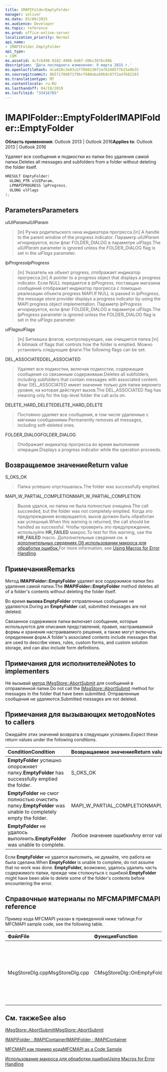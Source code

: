 ```yaml
---
title: IMAPIFolderEmptyFolder
manager: soliver
ms.date: 03/09/2015
ms.audience: Developer
ms.topic: reference
ms.prod: office-online-server
localization_priority: Normal
api_name:
- IMAPIFolder.EmptyFolder
api_type:
- COM
ms.assetid: 4cfcb498-9182-4906-bd6f-d9bc387bc88b
description: 'Дата последнего изменения: 9 марта 2015 г.'
ms.openlocfilehash: 4ca828c3e03cbff886230f2af63485f7b15e8b35
ms.sourcegitcommit: 8657170d071f9bcf680aba50b9c07f2a4fb82283
ms.translationtype: MT
ms.contentlocale: ru-RU
ms.lasthandoff: 04/28/2019
ms.locfileid: "33416785"
---
```

# <a name="imapifolderemptyfolder"></a><span data-ttu-id="2d3f2-103">IMAPIFolder::EmptyFolder</span><span class="sxs-lookup"><span data-stu-id="2d3f2-103">IMAPIFolder::EmptyFolder</span></span>

  
  
<span data-ttu-id="2d3f2-104">**Область применения**: Outlook 2013 | Outlook 2016</span><span class="sxs-lookup"><span data-stu-id="2d3f2-104">**Applies to**: Outlook 2013 | Outlook 2016</span></span> 
  
<span data-ttu-id="2d3f2-105">Удаляет все сообщения и подмостки из папки без удаления самой папки.</span><span class="sxs-lookup"><span data-stu-id="2d3f2-105">Deletes all messages and subfolders from a folder without deleting the folder itself.</span></span>
  
```cpp
HRESULT EmptyFolder(
  ULONG_PTR ulUIParam,
  LPMAPIPROGRESS lpProgress,
  ULONG ulFlags
);
```

## <a name="parameters"></a><span data-ttu-id="2d3f2-106">Parameters</span><span class="sxs-lookup"><span data-stu-id="2d3f2-106">Parameters</span></span>

 <span data-ttu-id="2d3f2-107">_ulUIParam_</span><span class="sxs-lookup"><span data-stu-id="2d3f2-107">_ulUIParam_</span></span>
  
> <span data-ttu-id="2d3f2-108">[in] Ручка родительского окна индикатора прогресса.</span><span class="sxs-lookup"><span data-stu-id="2d3f2-108">[in] A handle to the parent window of the progress indicator.</span></span> <span data-ttu-id="2d3f2-109">Параметр _ulUIParam_ игнорируется, если флаг FOLDER_DIALOG в параметре _ulFlags._</span><span class="sxs-lookup"><span data-stu-id="2d3f2-109">The  _ulUIParam_ parameter is ignored unless the FOLDER_DIALOG flag is set in the  _ulFlags_ parameter.</span></span> 
    
 <span data-ttu-id="2d3f2-110">_lpProgress_</span><span class="sxs-lookup"><span data-stu-id="2d3f2-110">_lpProgress_</span></span>
  
> <span data-ttu-id="2d3f2-111">[in] Указатель на объект progress, отображает индикатор прогресса.</span><span class="sxs-lookup"><span data-stu-id="2d3f2-111">[in] A pointer to a progress object that displays a progress indicator.</span></span> <span data-ttu-id="2d3f2-112">Если NULL передается в  _lpProgress,_ поставщик магазина сообщений отображает индикатор прогресса с помощью реализации объекта progress MAPI.</span><span class="sxs-lookup"><span data-stu-id="2d3f2-112">If NULL is passed in  _lpProgress_, the message store provider displays a progress indicator by using the MAPI progress object implementation.</span></span> <span data-ttu-id="2d3f2-113">Параметр _lpProgress_ игнорируется, если флаг FOLDER_DIALOG в параметре _ulFlags._</span><span class="sxs-lookup"><span data-stu-id="2d3f2-113">The  _lpProgress_ parameter is ignored unless the FOLDER_DIALOG flag is set in the  _ulFlags_ parameter.</span></span> 
    
 <span data-ttu-id="2d3f2-114">_ulFlags_</span><span class="sxs-lookup"><span data-stu-id="2d3f2-114">_ulFlags_</span></span>
  
> <span data-ttu-id="2d3f2-115">[in] Битмашка флагов, контролирующих, как очищается папка.</span><span class="sxs-lookup"><span data-stu-id="2d3f2-115">[in] A bitmask of flags that controls how the folder is emptied.</span></span> <span data-ttu-id="2d3f2-116">Можно установить следующие флаги:</span><span class="sxs-lookup"><span data-stu-id="2d3f2-116">The following flags can be set:</span></span>
    
<span data-ttu-id="2d3f2-117">DEL_ASSOCIATED</span><span class="sxs-lookup"><span data-stu-id="2d3f2-117">DEL_ASSOCIATED</span></span> 
  
> <span data-ttu-id="2d3f2-118">Удаляет все подмостки, включая подмостки, содержащие сообщения со связанным содержимым.</span><span class="sxs-lookup"><span data-stu-id="2d3f2-118">Deletes all subfolders, including subfolders that contain messages with associated content.</span></span> <span data-ttu-id="2d3f2-119">Флаг DEL_ASSOCIATED имеет значение только для папки верхнего уровня, на которая действует вызов.</span><span class="sxs-lookup"><span data-stu-id="2d3f2-119">The DEL_ASSOCIATED flag has meaning only for the top-level folder the call acts on.</span></span>
    
<span data-ttu-id="2d3f2-120">DELETE_HARD_DELETE</span><span class="sxs-lookup"><span data-stu-id="2d3f2-120">DELETE_HARD_DELETE</span></span>
  
> <span data-ttu-id="2d3f2-121">Постоянно удаляет все сообщения, в том числе удаленные с мягкими сообщениями.</span><span class="sxs-lookup"><span data-stu-id="2d3f2-121">Permanently removes all messages, including soft-deleted ones.</span></span>
    
<span data-ttu-id="2d3f2-122">FOLDER_DIALOG</span><span class="sxs-lookup"><span data-stu-id="2d3f2-122">FOLDER_DIALOG</span></span> 
  
> <span data-ttu-id="2d3f2-123">Отображает индикатор прогресса во время выполнения операции.</span><span class="sxs-lookup"><span data-stu-id="2d3f2-123">Displays a progress indicator while the operation proceeds.</span></span>
    
## <a name="return-value"></a><span data-ttu-id="2d3f2-124">Возвращаемое значение</span><span class="sxs-lookup"><span data-stu-id="2d3f2-124">Return value</span></span>

<span data-ttu-id="2d3f2-125">S_OK</span><span class="sxs-lookup"><span data-stu-id="2d3f2-125">S_OK</span></span> 
  
> <span data-ttu-id="2d3f2-126">Папка успешно опустошалась.</span><span class="sxs-lookup"><span data-stu-id="2d3f2-126">The folder was successfully emptied.</span></span>
    
<span data-ttu-id="2d3f2-127">MAPI_W_PARTIAL_COMPLETION</span><span class="sxs-lookup"><span data-stu-id="2d3f2-127">MAPI_W_PARTIAL_COMPLETION</span></span> 
  
> <span data-ttu-id="2d3f2-128">Вызов удался, но папка не была полностью очищена.</span><span class="sxs-lookup"><span data-stu-id="2d3f2-128">The call succeeded, but the folder was not completely emptied.</span></span> <span data-ttu-id="2d3f2-129">Когда это предупреждение возвращается, вызов должен быть обработан как успешный.</span><span class="sxs-lookup"><span data-stu-id="2d3f2-129">When this warning is returned, the call should be handled as successful.</span></span> <span data-ttu-id="2d3f2-130">Чтобы проверить это предупреждение, используйте **HR_FAILED** макрос.</span><span class="sxs-lookup"><span data-stu-id="2d3f2-130">To test for this warning, use the **HR_FAILED** macro.</span></span> <span data-ttu-id="2d3f2-131">Дополнительные сведения см. в [дополнительных сведениях Об использовании макроса для обработки ошибок.](using-macros-for-error-handling.md)</span><span class="sxs-lookup"><span data-stu-id="2d3f2-131">For more information, see [Using Macros for Error Handling](using-macros-for-error-handling.md).</span></span>
    
## <a name="remarks"></a><span data-ttu-id="2d3f2-132">Примечания</span><span class="sxs-lookup"><span data-stu-id="2d3f2-132">Remarks</span></span>

<span data-ttu-id="2d3f2-133">Метод **IMAPIFolder::EmptyFolder** удаляет все содержимое папки без удаления самой папки.</span><span class="sxs-lookup"><span data-stu-id="2d3f2-133">The **IMAPIFolder::EmptyFolder** method deletes all of a folder's contents without deleting the folder itself.</span></span> 
  
<span data-ttu-id="2d3f2-134">Во время **вызова EmptyFolder** отправленные сообщения не удаляются.</span><span class="sxs-lookup"><span data-stu-id="2d3f2-134">During an **EmptyFolder** call, submitted messages are not deleted.</span></span> 
  
<span data-ttu-id="2d3f2-135">Связанное содержимое папки включает сообщения, которые используются для описания представлений, правил, настраиваемой формы и хранения настраиваемого решения, а также могут включать определения форм.</span><span class="sxs-lookup"><span data-stu-id="2d3f2-135">A folder's associated contents include messages that are used to describe views, rules, custom forms, and custom solution storage, and can also include form definitions.</span></span> 
  
## <a name="notes-to-implementers"></a><span data-ttu-id="2d3f2-136">Примечания для исполнителей</span><span class="sxs-lookup"><span data-stu-id="2d3f2-136">Notes to implementers</span></span>

<span data-ttu-id="2d3f2-137">Не вызывай [метод IMsgStore::AbortSubmit](imsgstore-abortsubmit.md) для сообщений в отправленной папке.</span><span class="sxs-lookup"><span data-stu-id="2d3f2-137">Do not call the [IMsgStore::AbortSubmit](imsgstore-abortsubmit.md) method for messages in the folder that have been submitted.</span></span> <span data-ttu-id="2d3f2-138">Отправленные сообщения не удаляются.</span><span class="sxs-lookup"><span data-stu-id="2d3f2-138">Submitted messages are not deleted.</span></span> 
  
## <a name="notes-to-callers"></a><span data-ttu-id="2d3f2-139">Примечания для вызывающих методов</span><span class="sxs-lookup"><span data-stu-id="2d3f2-139">Notes to callers</span></span>

<span data-ttu-id="2d3f2-140">Ожидайте этих значений возврата в следующих условиях.</span><span class="sxs-lookup"><span data-stu-id="2d3f2-140">Expect these return values under the following conditions.</span></span>
  
|<span data-ttu-id="2d3f2-141">**Condition**</span><span class="sxs-lookup"><span data-stu-id="2d3f2-141">**Condition**</span></span>|<span data-ttu-id="2d3f2-142">**Возвращаемое значение**</span><span class="sxs-lookup"><span data-stu-id="2d3f2-142">**Return value**</span></span>|
|:-----|:-----|
|<span data-ttu-id="2d3f2-143">**EmptyFolder** успешно опорожняет папку.</span><span class="sxs-lookup"><span data-stu-id="2d3f2-143">**EmptyFolder** has successfully emptied the folder.</span></span>  <br/> |<span data-ttu-id="2d3f2-144">S_OK</span><span class="sxs-lookup"><span data-stu-id="2d3f2-144">S_OK</span></span>  <br/> |
|<span data-ttu-id="2d3f2-145">**EmptyFolder** не смог полностью очистить папку.</span><span class="sxs-lookup"><span data-stu-id="2d3f2-145">**EmptyFolder** was unable to completely empty the folder.</span></span>  <br/> |<span data-ttu-id="2d3f2-146">MAPI_W_PARTIAL_COMPLETION</span><span class="sxs-lookup"><span data-stu-id="2d3f2-146">MAPI_W_PARTIAL_COMPLETION</span></span>  <br/> |
|<span data-ttu-id="2d3f2-147">**EmptyFolder** не удалось выполнить.</span><span class="sxs-lookup"><span data-stu-id="2d3f2-147">**EmptyFolder** was unable to complete.</span></span>  <br/> |<span data-ttu-id="2d3f2-148">Любое значение ошибки</span><span class="sxs-lookup"><span data-stu-id="2d3f2-148">Any error value</span></span>  <br/> |
   
<span data-ttu-id="2d3f2-149">Если **EmptyFolder** не удается выполнить, не думайте, что работа не была сделана.</span><span class="sxs-lookup"><span data-stu-id="2d3f2-149">When **EmptyFolder** is unable to complete, do not assume that no work was done.</span></span> <span data-ttu-id="2d3f2-150">**EmptyFolder,** возможно, удалось удалить часть содержимого папки, прежде чем столкнуться с ошибкой.</span><span class="sxs-lookup"><span data-stu-id="2d3f2-150">**EmptyFolder** might have been able to delete some of the folder's contents before encountering the error.</span></span> 
  
## <a name="mfcmapi-reference"></a><span data-ttu-id="2d3f2-151">Справочные материалы по MFCMAPI</span><span class="sxs-lookup"><span data-stu-id="2d3f2-151">MFCMAPI reference</span></span>

<span data-ttu-id="2d3f2-152">Пример кода MFCMAPI указан в приведенной ниже таблице.</span><span class="sxs-lookup"><span data-stu-id="2d3f2-152">For MFCMAPI sample code, see the following table.</span></span>
  
|<span data-ttu-id="2d3f2-153">**Файл**</span><span class="sxs-lookup"><span data-stu-id="2d3f2-153">**File**</span></span>|<span data-ttu-id="2d3f2-154">**Функция**</span><span class="sxs-lookup"><span data-stu-id="2d3f2-154">**Function**</span></span>|<span data-ttu-id="2d3f2-155">**Примечание**</span><span class="sxs-lookup"><span data-stu-id="2d3f2-155">**Comment**</span></span>|
|:-----|:-----|:-----|
|<span data-ttu-id="2d3f2-156">MsgStoreDlg.cpp</span><span class="sxs-lookup"><span data-stu-id="2d3f2-156">MsgStoreDlg.cpp</span></span>  <br/> |<span data-ttu-id="2d3f2-157">CMsgStoreDlg::OnEmptyFolder</span><span class="sxs-lookup"><span data-stu-id="2d3f2-157">CMsgStoreDlg::OnEmptyFolder</span></span>  <br/> |<span data-ttu-id="2d3f2-158">MFCMAPI использует **метод IMAPIFolder::EmptyFolder** для удаления содержимого указанной папки.</span><span class="sxs-lookup"><span data-stu-id="2d3f2-158">MFCMAPI uses the **IMAPIFolder::EmptyFolder** method to delete the contents of the specified folder.</span></span>  <br/> |
   
## <a name="see-also"></a><span data-ttu-id="2d3f2-159">См. также</span><span class="sxs-lookup"><span data-stu-id="2d3f2-159">See also</span></span>



[<span data-ttu-id="2d3f2-160">IMsgStore::AbortSubmit</span><span class="sxs-lookup"><span data-stu-id="2d3f2-160">IMsgStore::AbortSubmit</span></span>](imsgstore-abortsubmit.md)
  
[<span data-ttu-id="2d3f2-161">IMAPIFolder : IMAPIContainer</span><span class="sxs-lookup"><span data-stu-id="2d3f2-161">IMAPIFolder : IMAPIContainer</span></span>](imapifolderimapicontainer.md)


[<span data-ttu-id="2d3f2-162">MFCMAPI как пример кода</span><span class="sxs-lookup"><span data-stu-id="2d3f2-162">MFCMAPI as a Code Sample</span></span>](mfcmapi-as-a-code-sample.md)
  
[<span data-ttu-id="2d3f2-163">Использование макроса для обработки ошибок</span><span class="sxs-lookup"><span data-stu-id="2d3f2-163">Using Macros for Error Handling</span></span>](using-macros-for-error-handling.md)

